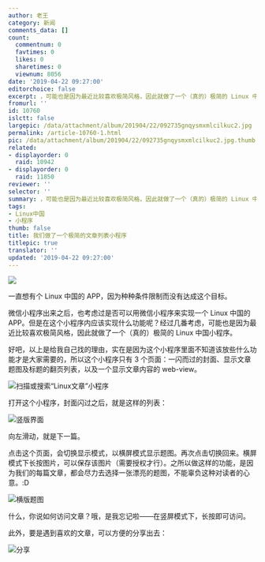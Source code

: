 ```yaml
---
author: 老王
category: 新闻
comments_data: []
count:
  commentnum: 0
  favtimes: 0
  likes: 0
  sharetimes: 0
  viewnum: 8056
date: '2019-04-22 09:27:00'
editorchoice: false
excerpt: ，可能也是因为最近比较喜欢极简风格，因此就做了一个（真的）极简的 Linux 中国小程序。
fromurl: ''
id: 10760
islctt: false
largepic: /data/attachment/album/201904/22/092735gnqysmxmlcilkuc2.jpg
permalink: /article-10760-1.html
pic: /data/attachment/album/201904/22/092735gnqysmxmlcilkuc2.jpg.thumb.jpg
related:
- displayorder: 0
  raid: 10942
- displayorder: 0
  raid: 11850
reviewer: ''
selector: ''
summary: ，可能也是因为最近比较喜欢极简风格，因此就做了一个（真的）极简的 Linux 中国小程序。
tags:
- Linux中国
- 小程序
thumb: false
title: 我们做了一个极简的文章列表小程序
titlepic: true
translator: ''
updated: '2019-04-22 09:27:00'
---
```


![](/data/attachment/album/201904/22/092735gnqysmxmlcilkuc2.jpg)


一直想有个 Linux 中国的 APP，因为种种条件限制而没有达成这个目标。


微信小程序出来之后，也考虑过是否可以用微信小程序来实现一个 Linux 中国的 APP。但是在这个小程序内应该实现什么功能呢？经过几番考虑，可能也是因为最近比较喜欢极简风格，因此就做了一个（真的）极简的 Linux 中国小程序。


好吧，以上是给我自己找的理由，实在是因为这个小程序里面不知道该放些什么功能才是大家需要的，所以这个小程序只有 3 个页面：一闪而过的封面、显示文章题图及标题的翻页列表，以及一个显示文章内容的 web-view。


![扫描或搜索“Linux文章”小程序](/data/attachment/album/201904/22/091841ibtqs00302vqbmoa.jpg)


打开这个小程序，封面闪过之后，就是这样的列表：


![竖版界面](/data/attachment/album/201904/22/090307ckk71gi4qq7k9tf4.jpg)


向左滑动，就是下一篇。


点击这个页面，会切换显示模式，以横屏模式显示题图。再次点击切换回来。横屏模式下长按图片，可以保存该图片（需要授权才行）。之所以做这样的功能，是因为我们的每篇文章，都会尽力去选择一张漂亮的题图，不能辜负这种对读者的心意。:D


![横版题图](/data/attachment/album/201904/22/090719oxhsss9jf5hmhch3.jpg)


什么，你说如何访问文章？哦，是我忘记啦——在竖屏模式下，长按即可访问。


此外，要是遇到喜欢的文章，可以方便的分享出去：


![分享](/data/attachment/album/201904/22/091647hssve03qacqpu631.jpg)